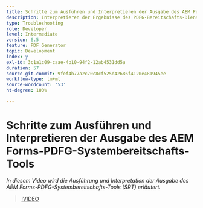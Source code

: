 ```yaml
---
title: Schritte zum Ausführen und Interpretieren der Ausgabe des AEM Forms-PDFG-Systembereitschafts-Tools
description: Interpretieren der Ergebnisse des PDFG-Bereitschafts-Dienstprogramms.
type: Troubleshooting
role: Developer
level: Intermediate
version: 6.5
feature: PDF Generator
topic: Development
index: y
exl-id: 3c1a1c09-caae-4b10-94f2-12ab4531dd5a
duration: 57
source-git-commit: 9fef4b77a2c70c8cf525d42686f4120e481945ee
workflow-type: tm+mt
source-wordcount: '53'
ht-degree: 100%

---
```


# Schritte zum Ausführen und Interpretieren der Ausgabe des AEM Forms-PDFG-Systembereitschafts-Tools

*In diesem Video wird die Ausführung und Interpretation der Ausgabe des AEM Forms-PDFG-Systembereitschafts-Tools (SRT) erläutert.*

>[!VIDEO](https://video.tv.adobe.com/v/335543?quality=12&learn=on)
